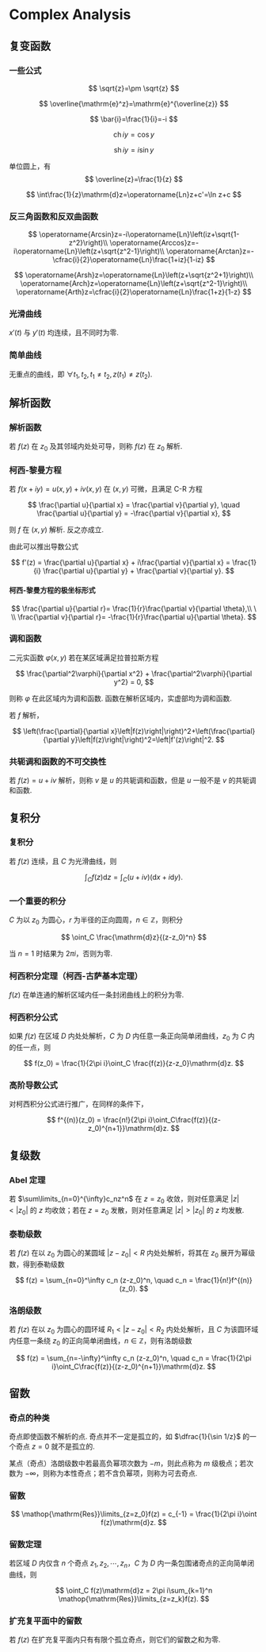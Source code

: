 # Complex Analysis

## 复变函数

### 一些公式

$$
\sqrt{z}=\pm \sqrt{z}
$$

$$
\overline{\mathrm{e}^z}=\mathrm{e}^{\overline{z}}
$$

$$
\bar{i}=\frac{1}{i}=-i
$$

$$
\operatorname{ch} iy=\cos y
$$

$$
\operatorname{sh} iy = i\sin y
$$

单位圆上，有
$$
\overline{z}=\frac{1}{z}
$$

$$
\int\frac{1}{z}\mathrm{d}z=\operatorname{Ln}z+c'=\ln z+c
$$


### 反三角函数和反双曲函数

$$
\operatorname{Arcsin}z=-i\operatorname{Ln}\left(iz+\sqrt{1-z^2}\right)\\
\operatorname{Arccos}z=-i\operatorname{Ln}\left(z+\sqrt{z^2-1}\right)\\
\operatorname{Arctan}z=-\cfrac{i}{2}\operatorname{Ln}\frac{1+iz}{1-iz}
$$

$$
\operatorname{Arsh}z=\operatorname{Ln}\left(z+\sqrt{z^2+1}\right)\\
\operatorname{Arch}z=\operatorname{Ln}\left(z+\sqrt{z^2-1}\right)\\
\operatorname{Arth}z=\cfrac{i}{2}\operatorname{Ln}\frac{1+z}{1-z}
$$

### 光滑曲线

$x'(t)$ 与 $y'(t)$ 均连续，且不同时为零.

### 简单曲线

无重点的曲线，即 $\forall t_1, t_2, t_1\neq t_2, z(t_1) \neq z(t_2)$.


## 解析函数

### 解析函数

若 $f(z)$ 在 $z_0$ 及其邻域内处处可导，则称 $f(z)$ 在 $z_0$ 解析.

### 柯西-黎曼方程

若 $f(x+iy) = u(x, y) + iv(x, y)$ 在 $(x, y)$ 可微，且满足 C-R 方程

$$
\frac{\partial u}{\partial x} = \frac{\partial v}{\partial y}, \quad
\frac{\partial u}{\partial y} = -\frac{\partial v}{\partial x},
$$

则 $f$ 在 $(x, y)$ 解析. 反之亦成立.

由此可以推出导数公式

$$
f'(z) = \frac{\partial u}{\partial x} + i\frac{\partial v}{\partial x} = \frac{1}{i} \frac{\partial u}{\partial y} + \frac{\partial v}{\partial y}.
$$


#### 柯西-黎曼方程的极坐标形式

$$
\frac{\partial u}{\partial r}= \frac{1}{r}\frac{\partial v}{\partial \theta},\\ \ \\
\frac{\partial v}{\partial r}= -\frac{1}{r}\frac{\partial u}{\partial \theta}.
$$


### 调和函数

二元实函数 $\varphi(x, y)$ 若在某区域满足拉普拉斯方程

$$
\frac{\partial^2\varphi}{\partial x^2} + \frac{\partial^2\varphi}{\partial y^2} = 0,
$$

则称 $\varphi$ 在此区域内为调和函数. 函数在解析区域内，实虚部均为调和函数.

若 $f$ 解析，

$$
\left(\frac{\partial}{\partial x}\left|f(z)\right|\right)^2+\left(\frac{\partial}{\partial y}\left|f(z)\right|\right)^2=\left|f'(z)\right|^2.
$$

### 共轭调和函数的不可交换性

若 $f(z)=u+iv$ 解析，则称 $v$ 是 $u$ 的共轭调和函数，但是 $u$ 一般不是 $v$ 的共轭调和函数.

## 复积分

### 复积分

若 $f(z)$ 连续，且 $C$ 为光滑曲线，则

$$
\int_Cf(z)\mathrm{d}z = \int_C(u+iv)(\mathrm{d}x+i\mathrm{d}y).
$$

### 一个重要的积分

$C$ 为以 $z_0$ 为圆心，$r$ 为半径的正向圆周，$n\in\mathbb{Z}$，则积分

$$
\oint_C \frac{\mathrm{d}z}{(z-z_0)^n}
$$

当 $n=1$ 时结果为 $2\pi i$，否则为零.

### 柯西积分定理（柯西-古萨基本定理）

$f(z)$ 在单连通的解析区域内任一条封闭曲线上的积分为零.

### 柯西积分公式

如果 $f(z)$ 在区域 $D$ 内处处解析，$C$ 为 $D$ 内任意一条正向简单闭曲线，$z_0$ 为 $C$ 内的任一点，则

$$
f(z_0) = \frac{1}{2\pi i}\oint_C \frac{f(z)}{z-z_0}\mathrm{d}z.
$$

### 高阶导数公式

对柯西积分公式进行推广，在同样的条件下，

$$
f^{(n)}(z_0) = \frac{n!}{2\pi i}\oint_C\frac{f(z)}{(z-z_0)^{n+1}}\mathrm{d}z.
$$

## 复级数

### Abel 定理

若 $\sum\limits_{n=0}^{\infty}c_nz^n$ 在 $z=z_0$ 收敛，则对任意满足 $|z|<|z_0|$ 的 $z$ 均收敛；若在 $z=z_0$ 发散，则对任意满足 $|z|>|z_0|$ 的 $z$ 均发散.

### 泰勒级数

若 $f(z)$ 在以 $z_0$ 为圆心的某圆域 $|z-z_0|<R$ 内处处解析，将其在 $z_0$ 展开为幂级数，得到泰勒级数

$$
f(z) = \sum_{n=0}^\infty c_n (z-z_0)^n, \quad c_n = \frac{1}{n!}f^{(n)}(z_0).
$$

### 洛朗级数

若 $f(z)$ 在以 $z_0$ 为圆心的圆环域 $R_1 < |z-z_0| < R_2$ 内处处解析，且 $C$ 为该圆环域内任意一条绕 $z_0$ 的正向简单闭曲线，$n\in\mathbb{Z}$，则有洛朗级数

$$
f(z) = \sum_{n=-\infty}^\infty c_n (z-z_0)^n, \quad c_n = \frac{1}{2\pi i}\oint_C\frac{f(z)}{(z-z_0)^{n+1}}\mathrm{d}z.
$$

## 留数

### 奇点的种类

奇点即使函数不解析的点. 奇点并不一定是孤立的，如 $\dfrac{1}{\sin 1/z}$ 的一个奇点 $z=0$ 就不是孤立的.

某点（奇点）洛朗级数中若最高负幂项次数为 $-m$，则此点称为 $m$ 级极点；若次数为 $-\infty$，则称为本性奇点；若不含负幂项，则称为可去奇点.

### 留数

$$
\mathop{\mathrm{Res}}\limits_{z=z_0}f(z) = c_{-1} = \frac{1}{2\pi i}\oint f(z)\mathrm{d}z.
$$

### 留数定理

若区域 $D$ 内仅含 $n$ 个奇点 $z_1, z_2, \cdots, z_n$，$C$ 为 $D$ 内一条包围诸奇点的正向简单闭曲线，则

$$
\oint_C f(z)\mathrm{d}z = 2\pi i\sum_{k=1}^n \mathop{\mathrm{Res}}\limits_{z=z_k}f(z).
$$

### 扩充复平面中的留数

若 $f(z)$ 在扩充复平面内只有有限个孤立奇点，则它们的留数之和为零.
